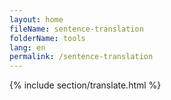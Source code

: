 ```yaml
---
layout: home
fileName: sentence-translation
folderName: tools
lang: en
permalink: /sentence-translation
---
```

{% include section/translate.html %}
